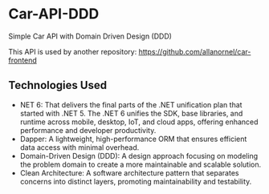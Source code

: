 # Car-API-DDD
Simple Car API with Domain Driven Design (DDD)

This API is used by another repository: https://github.com/allanornel/car-frontend 

## Technologies Used
- NET 6: That delivers the final parts of the .NET unification plan that started with .NET 5. The .NET 6 unifies the SDK, base libraries, and runtime across mobile, desktop, IoT, and cloud apps, offering enhanced performance and developer productivity.
- Dapper: A lightweight, high-performance ORM that ensures efficient data access with minimal overhead.
- Domain-Driven Design (DDD): A design approach focusing on modeling the problem domain to create a more maintainable and scalable solution.
- Clean Architecture: A software architecture pattern that separates concerns into distinct layers, promoting maintainability and testability.